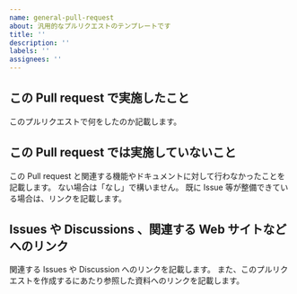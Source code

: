 ```yaml
---
name: general-pull-request
about: 汎用的なプルリクエストのテンプレートです
title: ''
description: ''
labels: ''
assignees: ''
---
```


<!-- textlint-disable @textlint-rule/require-header-id -->

## この Pull request で実施したこと

このプルリクエストで何をしたのか記載します。

## この Pull request では実施していないこと

この Pull request と関連する機能やドキュメントに対して行わなかったことを記載します。
ない場合は「なし」で構いません。
既に Issue 等が整備できている場合は、リンクを記載します。

## Issues や Discussions 、関連する Web サイトなどへのリンク

関連する Issues や Discussion へのリンクを記載します。
また、このプルリクエストを作成するにあたり参照した資料へのリンクを記載します。

<!-- textlint-enabled @textlint-rule/require-header-id -->
